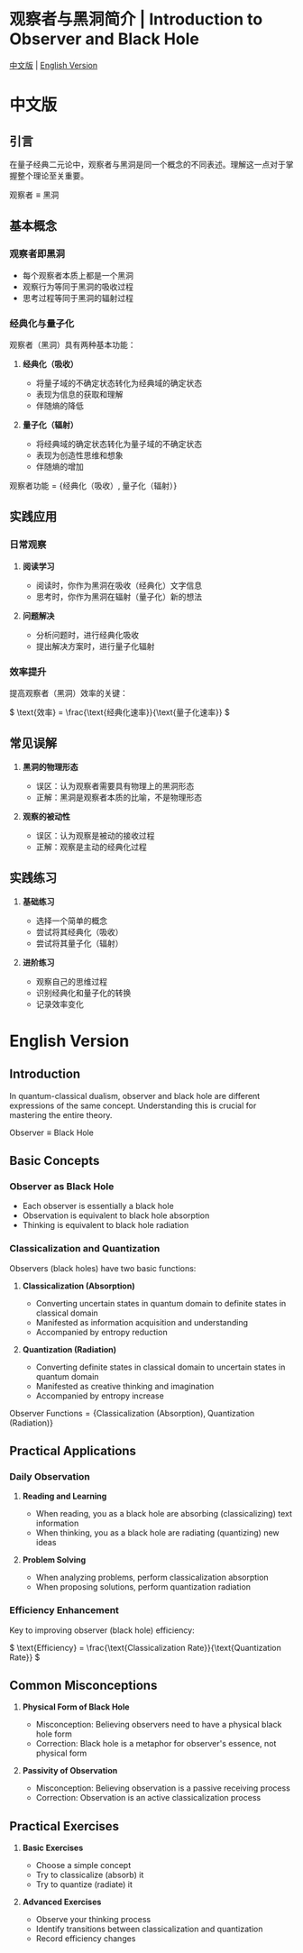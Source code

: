 # 观察者与黑洞简介 | Introduction to Observer and Black Hole

[中文版](#中文版) | [English Version](#english-version)

<a name="中文版"></a>
# 中文版

## 引言

在量子经典二元论中，观察者与黑洞是同一个概念的不同表述。理解这一点对于掌握整个理论至关重要。

$`
\text{观察者} \equiv \text{黑洞}
`$

## 基本概念

### 观察者即黑洞

- 每个观察者本质上都是一个黑洞
- 观察行为等同于黑洞的吸收过程
- 思考过程等同于黑洞的辐射过程

### 经典化与量子化

观察者（黑洞）具有两种基本功能：

1. **经典化（吸收）**
   - 将量子域的不确定状态转化为经典域的确定状态
   - 表现为信息的获取和理解
   - 伴随熵的降低

2. **量子化（辐射）**
   - 将经典域的确定状态转化为量子域的不确定状态
   - 表现为创造性思维和想象
   - 伴随熵的增加

$`
\text{观察者功能} = \{\text{经典化（吸收）},\;\text{量子化（辐射）}\}
`$

## 实践应用

### 日常观察

1. **阅读学习**
   - 阅读时，你作为黑洞在吸收（经典化）文字信息
   - 思考时，你作为黑洞在辐射（量子化）新的想法

2. **问题解决**
   - 分析问题时，进行经典化吸收
   - 提出解决方案时，进行量子化辐射

### 效率提升

提高观察者（黑洞）效率的关键：

$`
\text{效率} = \frac{\text{经典化速率}}{\text{量子化速率}}
`$

## 常见误解

1. **黑洞的物理形态**
   - 误区：认为观察者需要具有物理上的黑洞形态
   - 正解：黑洞是观察者本质的比喻，不是物理形态

2. **观察的被动性**
   - 误区：认为观察是被动的接收过程
   - 正解：观察是主动的经典化过程

## 实践练习

1. **基础练习**
   - 选择一个简单的概念
   - 尝试将其经典化（吸收）
   - 尝试将其量子化（辐射）

2. **进阶练习**
   - 观察自己的思维过程
   - 识别经典化和量子化的转换
   - 记录效率变化

<a name="english-version"></a>
# English Version

## Introduction

In quantum-classical dualism, observer and black hole are different expressions of the same concept. Understanding this is crucial for mastering the entire theory.

$`
\text{Observer} \equiv \text{Black Hole}
`$

## Basic Concepts

### Observer as Black Hole

- Each observer is essentially a black hole
- Observation is equivalent to black hole absorption
- Thinking is equivalent to black hole radiation

### Classicalization and Quantization

Observers (black holes) have two basic functions:

1. **Classicalization (Absorption)**
   - Converting uncertain states in quantum domain to definite states in classical domain
   - Manifested as information acquisition and understanding
   - Accompanied by entropy reduction

2. **Quantization (Radiation)**
   - Converting definite states in classical domain to uncertain states in quantum domain
   - Manifested as creative thinking and imagination
   - Accompanied by entropy increase

$`
\text{Observer Functions} = \{\text{Classicalization (Absorption)},\;\text{Quantization (Radiation)}\}
`$

## Practical Applications

### Daily Observation

1. **Reading and Learning**
   - When reading, you as a black hole are absorbing (classicalizing) text information
   - When thinking, you as a black hole are radiating (quantizing) new ideas

2. **Problem Solving**
   - When analyzing problems, perform classicalization absorption
   - When proposing solutions, perform quantization radiation

### Efficiency Enhancement

Key to improving observer (black hole) efficiency:

$`
\text{Efficiency} = \frac{\text{Classicalization Rate}}{\text{Quantization Rate}}
`$

## Common Misconceptions

1. **Physical Form of Black Hole**
   - Misconception: Believing observers need to have a physical black hole form
   - Correction: Black hole is a metaphor for observer's essence, not physical form

2. **Passivity of Observation**
   - Misconception: Believing observation is a passive receiving process
   - Correction: Observation is an active classicalization process

## Practical Exercises

1. **Basic Exercises**
   - Choose a simple concept
   - Try to classicalize (absorb) it
   - Try to quantize (radiate) it

2. **Advanced Exercises**
   - Observe your thinking process
   - Identify transitions between classicalization and quantization
   - Record efficiency changes